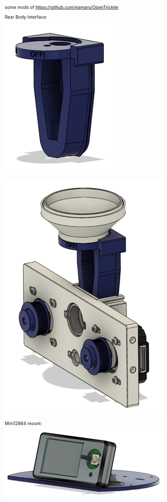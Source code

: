 some mods of https://github.com/eamars/OpenTrickler

Rear Body Interface:

![screenshot](pics/rear_body_interface_mod01.png)

![screenshot](pics/rear_body_interface_mod02.png)

Mini12864 mount:

![screenshot](pics/mini12864_mount.png)
